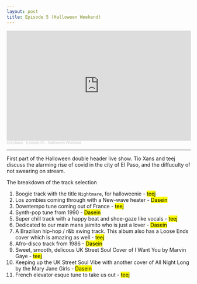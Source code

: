 ```yaml
---
layout: post
title: Episode 5 (Halloween Weekend)
---
```

<iframe width="100%" height="300" scrolling="no" frameborder="no" allow="autoplay" src="https://w.soundcloud.com/player/?url=https%3A//api.soundcloud.com/tracks/921301417&color=%23ff5500&auto_play=false&hide_related=true&show_comments=false&show_user=true&show_reposts=false&show_teaser=true&visual=true"></iframe><div style="font-size: 10px; color: #cccccc;line-break: anywhere;word-break: normal;overflow: hidden;white-space: nowrap;text-overflow: ellipsis; font-family: Interstate,Lucida Grande,Lucida Sans Unicode,Lucida Sans,Garuda,Verdana,Tahoma,sans-serif;font-weight: 100;"><a href="https://soundcloud.com/onlyjamsradio" title="OnlyJams" target="_blank" style="color: #cccccc; text-decoration: none;">OnlyJams</a> · <a href="https://soundcloud.com/onlyjamsradio/episode-5" title="Episode #5 - Halloween Weekend" target="_blank" style="color: #cccccc; text-decoration: none;">Episode #5 - Halloween Weekend</a></div>

----
First part of the Halloween double header live show. Tio Xans and teej discuss the alarming rise of covid in the city of El Paso, and the diffuculty of not swearing on stream.

The breakdown of the track selection
1. Boogie track with the title `Nightmare`, for halloweenie - <mark>teej</mark> 
2. Los zombies coming through with a New-wave heater - <mark>Dasein</mark>
3. Downtempo tune coming out of France - <mark>teej</mark>
4. Synth-pop tune from 1990 - <mark>Dasein</mark>
5. Super chill track with a happy beat and shoe-gaze like vocals - <mark>teej</mark>
6. Dedicated to our main mans jaimito who is just a lover - <mark>Dasein</mark>
7. A Brazilian hip-hop / r&b swing track. This album also has a Loose Ends cover which is amazing as well - <mark>teej</mark>
8. Afro-disco track from 1986 - <mark>Dasein</mark>
9. Sweet, smooth, delicous UK Street Soul Cover of I Want You by Marvin Gaye - <mark>teej</mark>
10. Keeping up the UK Street Soul Vibe with another cover of All Night Long by the Mary Jane Girls - <mark>Dasein</mark>
11. French elevator esque tune to take us out - <mark>teej</mark>
